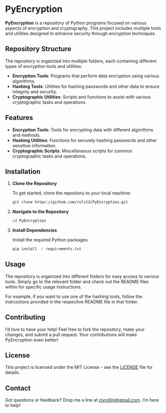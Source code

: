 # PyEncryption

**PyEncryption** is a repository of Python programs focused on various aspects of encryption and cryptography. This project includes multiple tools and utilities designed to enhance security through encryption techniques.

## Repository Structure

The repository is organized into multiple folders, each containing different types of encryption tools and utilities:

- **Encryption Tools**: Programs that perform data encryption using various algorithms.
- **Hashing Tools**: Utilities for hashing passwords and other data to ensure integrity and security.
- **Cryptographic Utilities**: Scripts and functions to assist with various cryptographic tasks and operations.

## Features

- **Encryption Tools**: Tools for encrypting data with different algorithms and methods.
- **Hashing Utilities**: Functions for securely hashing passwords and other sensitive information.
- **Cryptographic Scripts**: Miscellaneous scripts for common cryptographic tasks and operations.

## Installation

1. **Clone the Repository**

   To get started, clone the repository to your local machine:

   ```bash
   git clone https://github.com/rolit3/PyEncryption.git
   ```
2. **Navigate to the Repository**

   ```bash
   cd PyEncryption
   ```
3. **Install Dependencies**

   Install the required Python packages:

   ```bash
   pip install -r requirements.txt
   ```
## Usage

The repository is organized into different folders for easy access to various tools. Simply go to the relevant folder and check out the README files within for specific usage instructions.

For example, if you want to use one of the hashing tools, follow the instructions provided in the respective README file in that folder.

## Contributing

I’d love to have your help! Feel free to fork the repository, make your changes, and submit a pull request. Your contributions will make PyEncryption even better!

## License

This project is licensed under the MIT License - see the [LICENSE](LICENSE) file for details.

## Contact

Got questions or feedback? Drop me a line at [civrollin@gmail.com](mailto:civrollin@gmail.com). I’m here to help!

